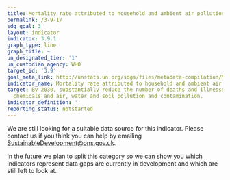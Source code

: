 ```yaml
---
title: Mortality rate attributed to household and ambient air pollution
permalink: /3-9-1/
sdg_goal: 3
layout: indicator
indicator: 3.9.1
graph_type: line
graph_title: ~
un_designated_tier: '1'
un_custodian_agency: WHO
target_id: '3.9'
goal_meta_link: http://unstats.un.org/sdgs/files/metadata-compilation/Metadata-Goal-3.pdf
indicator_name: Mortality rate attributed to household and ambient air pollution
target: By 2030, substantially reduce the number of deaths and illnesses from hazardous
  chemicals and air, water and soil pollution and contamination.
indicator_definition: ''
reporting_status: notstarted
---
```


We are still looking for a suitable data source for this indicator. Please contact us if you think you can help by emailing <a href="mailto:SustainableDevelopment@ons.gov.uk">SustainableDevelopment@ons.gov.uk</a>.

In the future we plan to split this category so we can show you which indicators represent data gaps are currently in development and which are still left to look at.

